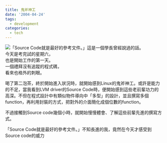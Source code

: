 ```yaml
---
title: 鬼斧神工
date: '2004-04-24'
tags:
  - development
categories:
  - tech
---
```

[![](http://wshlab2.ee.kuas.edu.tw/~yurenju/albums/screenshot/Screenshot.thumb.png)](http://wshlab2.ee.kuas.edu.tw/~yurenju/gallery/view_photo.php?set_albumName=screenshot&id=Screenshot)「Source Code就是最好的參考文件。」這是一個學長曾經說過的話。  
今天是考完試的星期六，  
也是開始工作的第一天。  
一個禮拜沒有追蹤的程式碼，  
看來也格外的刺眼。  
  
喝了第二泡茶，終於開始進入狀況時，就開始感到Linux的鬼斧神工。或許是能力的不足，當我看到LVM driver的Source Code時，便開始感到這些老前輩功力的高深。不但在程式設計中有類似物件導向中「多型」的設計，並且撰寫多個function，再利用封裝的方式，把對外的介面簡化成個位數的function。  
  
不過接觸到Source code幾個小時，就開始慢慢體會、了解這些前輩先進的撰寫方式。  
  
「Source Code就是最好的參考文件。」不知長進的我，竟然在今天才感受到Source code的威力